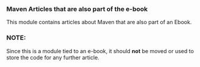 ### Maven Articles that are also part of the e-book

This module contains articles about Maven that are also part of an Ebook.


### NOTE: 

Since this is a module tied to an e-book, it should **not** be moved or used to store the code for any further article.
